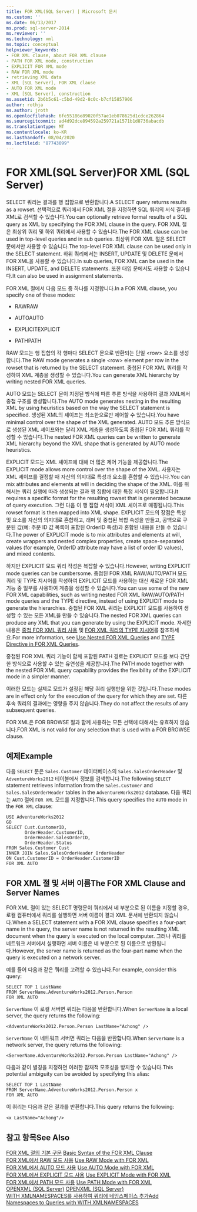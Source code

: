 ```yaml
---
title: FOR XML(SQL Server) | Microsoft 문서
ms.custom: ''
ms.date: 06/13/2017
ms.prod: sql-server-2014
ms.reviewer: ''
ms.technology: xml
ms.topic: conceptual
helpviewer_keywords:
- FOR XML clause, about FOR XML clause
- PATH FOR XML mode, construction
- EXPLICIT FOR XML mode
- RAW FOR XML mode
- retrieving XML data
- XML [SQL Server], FOR XML clause
- AUTO FOR XML mode
- XML [SQL Server], construction
ms.assetid: 2b6b5c61-c5bd-49d2-8c0c-b7cf15857906
author: rothja
ms.author: jroth
ms.openlocfilehash: 6fe55186e89020f57ae1eb078625d1cdce262864
ms.sourcegitcommit: ad4d92dce894592a259721a1571b1d8736abacdb
ms.translationtype: MT
ms.contentlocale: ko-KR
ms.lasthandoff: 08/04/2020
ms.locfileid: "87743099"
---
```

# <a name="for-xml-sql-server"></a><span data-ttu-id="1cc1a-102">FOR XML(SQL Server)</span><span class="sxs-lookup"><span data-stu-id="1cc1a-102">FOR XML (SQL Server)</span></span>
  <span data-ttu-id="1cc1a-103">SELECT 쿼리는 결과를 행 집합으로 반환합니다.</span><span class="sxs-lookup"><span data-stu-id="1cc1a-103">A SELECT query returns results as a rowset.</span></span> <span data-ttu-id="1cc1a-104">선택적으로 쿼리에서 FOR XML 절을 지정하면 SQL 쿼리의 서식 결과를 XML로 검색할 수 있습니다.</span><span class="sxs-lookup"><span data-stu-id="1cc1a-104">You can optionally retrieve formal results of a SQL query as XML by specifying the FOR XML clause in the query.</span></span> <span data-ttu-id="1cc1a-105">FOR XML 절은 최상위 쿼리 및 하위 쿼리에서 사용할 수 있습니다.</span><span class="sxs-lookup"><span data-stu-id="1cc1a-105">The FOR XML clause can be used in top-level queries and in sub queries.</span></span> <span data-ttu-id="1cc1a-106">최상위 FOR XML 절은 SELECT 문에서만 사용할 수 있습니다.</span><span class="sxs-lookup"><span data-stu-id="1cc1a-106">The top-level FOR XML clause can be used only in the SELECT statement.</span></span> <span data-ttu-id="1cc1a-107">하위 쿼리에서는 INSERT, UPDATE 및 DELETE 문에서 FOR XML을 사용할 수 있습니다.</span><span class="sxs-lookup"><span data-stu-id="1cc1a-107">In sub queries, FOR XML can be used in the INSERT, UPDATE, and DELETE statements.</span></span> <span data-ttu-id="1cc1a-108">또한 대입 문에서도 사용할 수 있습니다.</span><span class="sxs-lookup"><span data-stu-id="1cc1a-108">It can also be used in assignment statements.</span></span>  
  
 <span data-ttu-id="1cc1a-109">FOR XML 절에서 다음 모드 중 하나를 지정합니다.</span><span class="sxs-lookup"><span data-stu-id="1cc1a-109">In a FOR XML clause, you specify one of these modes:</span></span>  
  
-   <span data-ttu-id="1cc1a-110">RAW</span><span class="sxs-lookup"><span data-stu-id="1cc1a-110">RAW</span></span>  
  
-   <span data-ttu-id="1cc1a-111">AUTO</span><span class="sxs-lookup"><span data-stu-id="1cc1a-111">AUTO</span></span>  
  
-   <span data-ttu-id="1cc1a-112">EXPLICIT</span><span class="sxs-lookup"><span data-stu-id="1cc1a-112">EXPLICIT</span></span>  
  
-   <span data-ttu-id="1cc1a-113">PATH</span><span class="sxs-lookup"><span data-stu-id="1cc1a-113">PATH</span></span>  
  
 <span data-ttu-id="1cc1a-114">RAW 모드는 행 집합의 각 행마다 SELECT 문으로 반환되는 단일 \<row> 요소를 생성합니다.</span><span class="sxs-lookup"><span data-stu-id="1cc1a-114">The RAW mode generates a single \<row> element per row in the rowset that is returned by the SELECT statement.</span></span> <span data-ttu-id="1cc1a-115">중첩된 FOR XML 쿼리를 작성하여 XML 계층을 생성할 수 있습니다.</span><span class="sxs-lookup"><span data-stu-id="1cc1a-115">You can generate XML hierarchy by writing nested FOR XML queries.</span></span>  
  
 <span data-ttu-id="1cc1a-116">AUTO 모드는 SELECT 문이 지정된 방식에 따른 추론 방식을 사용하여 결과 XML에서 중첩 구조를 생성합니다.</span><span class="sxs-lookup"><span data-stu-id="1cc1a-116">The AUTO mode generates nesting in the resulting XML by using heuristics based on the way the SELECT statement is specified.</span></span> <span data-ttu-id="1cc1a-117">생성된 XML의 셰이프는 최소한으로만 제어할 수 있습니다.</span><span class="sxs-lookup"><span data-stu-id="1cc1a-117">You have minimal control over the shape of the XML generated.</span></span> <span data-ttu-id="1cc1a-118">AUTO 모드 추론 방식으로 생성된 XML 셰이프와는 달리 XML 계층을 생성하도록 중첩된 FOR XML 쿼리를 작성할 수 있습니다.</span><span class="sxs-lookup"><span data-stu-id="1cc1a-118">The nested FOR XML queries can be written to generate XML hierarchy beyond the XML shape that is generated by AUTO mode heuristics.</span></span>  
  
 <span data-ttu-id="1cc1a-119">EXPLICIT 모드는 XML 셰이프에 대해 더 많은 제어 기능을 제공합니다.</span><span class="sxs-lookup"><span data-stu-id="1cc1a-119">The EXPLICIT mode allows more control over the shape of the XML.</span></span> <span data-ttu-id="1cc1a-120">사용자는 XML 셰이프를 결정할 때 자신의 의지대로 특성과 요소를 혼합할 수 있습니다.</span><span class="sxs-lookup"><span data-stu-id="1cc1a-120">You can mix attributes and elements at will in deciding the shape of the XML.</span></span> <span data-ttu-id="1cc1a-121">이를 위해서는 쿼리 실행에 따라 생성되는 결과 행 집합에 대한 특정 서식이 필요합니다.</span><span class="sxs-lookup"><span data-stu-id="1cc1a-121">It requires a specific format for the resulting rowset that is generated because of query execution.</span></span> <span data-ttu-id="1cc1a-122">그런 다음 이 행 집합 서식이 XML 셰이프로 매핑됩니다.</span><span class="sxs-lookup"><span data-stu-id="1cc1a-122">This rowset format is then mapped into XML shape.</span></span> <span data-ttu-id="1cc1a-123">EXPLICIT 모드의 장점은 특성 및 요소를 자신의 의지대로 혼합하고, 래퍼 및 중첩된 복합 속성을 만들고, 공백으로 구분된 값(예: 주문 ID 값 목록이 포함된 OrderID 특성)과 혼합된 내용을 만들 수 있습니다.</span><span class="sxs-lookup"><span data-stu-id="1cc1a-123">The power of EXPLICIT mode is to mix attributes and elements at will, create wrappers and nested complex properties, create space-separated values (for example, OrderID attribute may have a list of order ID values), and mixed contents.</span></span>  
  
 <span data-ttu-id="1cc1a-124">하지만 EXPLICIT 모드 쿼리 작성은 복잡할 수 있습니다.</span><span class="sxs-lookup"><span data-stu-id="1cc1a-124">However, writing EXPLICIT mode queries can be cumbersome.</span></span> <span data-ttu-id="1cc1a-125">중첩된 FOR XML RAW/AUTO/PATH 모드 쿼리 및 TYPE 지시어를 작성하여 EXPLICIT 모드를 사용하는 대신 새로운 FOR XML 기능 중 일부를 사용하여 계층을 생성할 수 있습니다.</span><span class="sxs-lookup"><span data-stu-id="1cc1a-125">You can use some of the new FOR XML capabilities, such as writing nested FOR XML RAW/AUTO/PATH mode queries and the TYPE directive, instead of using EXPLICIT mode to generate the hierarchies.</span></span> <span data-ttu-id="1cc1a-126">중첩된 FOR XML 쿼리는 EXPLICIT 모드를 사용하여 생성할 수 있는 모든 XML을 만들 수 있습니다.</span><span class="sxs-lookup"><span data-stu-id="1cc1a-126">The nested FOR XML queries can produce any XML that you can generate by using the EXPLICIT mode.</span></span> <span data-ttu-id="1cc1a-127">자세한 내용은 [중첩 FOR XML 쿼리 사용](use-nested-for-xml-queries.md) 및 [FOR XML 쿼리의 TYPE 지시어](type-directive-in-for-xml-queries.md)를 참조하세요.</span><span class="sxs-lookup"><span data-stu-id="1cc1a-127">For more information, see [Use Nested FOR XML Queries](use-nested-for-xml-queries.md) and [TYPE Directive in FOR XML Queries](type-directive-in-for-xml-queries.md).</span></span>  
  
 <span data-ttu-id="1cc1a-128">중첩된 FOR XML 쿼리 기능이 함께 포함된 PATH 경로는 EXPLICIT 모드를 보다 간단한 방식으로 사용할 수 있는 유연성을 제공합니다.</span><span class="sxs-lookup"><span data-stu-id="1cc1a-128">The PATH mode together with the nested FOR XML query capability provides the flexibility of the EXPLICIT mode in a simpler manner.</span></span>  
  
 <span data-ttu-id="1cc1a-129">이러한 모드는 실제로 모드가 설정된 해당 쿼리 실행만을 위한 것입니다.</span><span class="sxs-lookup"><span data-stu-id="1cc1a-129">These modes are in effect only for the execution of the query for which they are set.</span></span> <span data-ttu-id="1cc1a-130">다른 후속 쿼리의 결과에는 영향을 주지 않습니다.</span><span class="sxs-lookup"><span data-stu-id="1cc1a-130">They do not affect the results of any subsequent queries.</span></span>  
  
 <span data-ttu-id="1cc1a-131">FOR XML은 FOR BROWSE 절과 함께 사용하는 모든 선택에 대해서는 유효하지 않습니다.</span><span class="sxs-lookup"><span data-stu-id="1cc1a-131">FOR XML is not valid for any selection that is used with a FOR BROWSE clause.</span></span>  
  
## <a name="example"></a><span data-ttu-id="1cc1a-132">예제</span><span class="sxs-lookup"><span data-stu-id="1cc1a-132">Example</span></span>  
 <span data-ttu-id="1cc1a-133">다음 `SELECT` 문은 `Sales.Customer` 데이터베이스의 `Sales.SalesOrderHeader` 및 `AdventureWorks2012` 테이블에서 정보를 검색합니다.</span><span class="sxs-lookup"><span data-stu-id="1cc1a-133">The following `SELECT` statement retrieves information from the `Sales.Customer` and `Sales.SalesOrderHeader` tables in the `AdventureWorks2012` database.</span></span> <span data-ttu-id="1cc1a-134">다음 쿼리는 `AUTO` 절에 `FOR XML` 모드를 지정합니다.</span><span class="sxs-lookup"><span data-stu-id="1cc1a-134">This query specifies the `AUTO` mode in the `FOR XML` clause:</span></span>  
  
```  
USE AdventureWorks2012  
GO  
SELECT Cust.CustomerID,   
       OrderHeader.CustomerID,  
       OrderHeader.SalesOrderID,   
       OrderHeader.Status  
FROM Sales.Customer Cust   
INNER JOIN Sales.SalesOrderHeader OrderHeader  
ON Cust.CustomerID = OrderHeader.CustomerID  
FOR XML AUTO  
```  
  
## <a name="the-for-xml-clause-and-server-names"></a><span data-ttu-id="1cc1a-135">FOR XML 절 및 서버 이름</span><span class="sxs-lookup"><span data-stu-id="1cc1a-135">The FOR XML Clause and Server Names</span></span>  
 <span data-ttu-id="1cc1a-136">FOR XML 절이 있는 SELECT 명령문이 쿼리에서 네 부분으로 된 이름을 지정할 경우, 로컬 컴퓨터에서 쿼리를 실행하면 서버 이름이 결과 XML 문서에 반환되지 않습니다.</span><span class="sxs-lookup"><span data-stu-id="1cc1a-136">When a SELECT statement with a FOR XML clause specifies a four-part name in the query, the server name is not returned in the resulting XML document when the query is executed on the local computer.</span></span> <span data-ttu-id="1cc1a-137">그러나 쿼리를 네트워크 서버에서 실행하면 서버 이름은 네 부분으로 된 이름으로 반환됩니다.</span><span class="sxs-lookup"><span data-stu-id="1cc1a-137">However, the server name is returned as the four-part name when the query is executed on a network server.</span></span>  
  
 <span data-ttu-id="1cc1a-138">예를 들어 다음과 같은 쿼리를 고려할 수 있습니다.</span><span class="sxs-lookup"><span data-stu-id="1cc1a-138">For example, consider this query:</span></span>  
  
```  
SELECT TOP 1 LastName  
FROM ServerName.AdventureWorks2012.Person.Person  
FOR XML AUTO  
```  
  
 <span data-ttu-id="1cc1a-139">`ServerName` 이 로컬 서버면 쿼리는 다음을 반환합니다.</span><span class="sxs-lookup"><span data-stu-id="1cc1a-139">When `ServerName` is a local server, the query returns the following:</span></span>  
  
```  
<AdventureWorks2012.Person.Person LastName="Achong" />  
```  
  
 <span data-ttu-id="1cc1a-140">`ServerName` 이 네트워크 서버면 쿼리는 다음을 반환합니다.</span><span class="sxs-lookup"><span data-stu-id="1cc1a-140">When `ServerName` is a network server, the query returns the following:</span></span>  
  
```  
<ServerName.AdventureWorks2012.Person.Person LastName="Achong" />  
```  
  
 <span data-ttu-id="1cc1a-141">다음과 같이 별칭을 지정하면 이러한 잠재적 모호성을 방지할 수 있습니다.</span><span class="sxs-lookup"><span data-stu-id="1cc1a-141">This potential ambiguity can be avoided by specifying this alias:</span></span>  
  
```  
SELECT TOP 1 LastName  
FROM ServerName.AdventureWorks2012.Person.Person x  
FOR XML AUTO   
```  
  
 <span data-ttu-id="1cc1a-142">이 쿼리는 다음과 같은 결과를 반환합니다.</span><span class="sxs-lookup"><span data-stu-id="1cc1a-142">This query returns the following:</span></span>  
  
```  
<x LastName="Achong"/>  
```  
  
## <a name="see-also"></a><span data-ttu-id="1cc1a-143">참고 항목</span><span class="sxs-lookup"><span data-stu-id="1cc1a-143">See Also</span></span>  
 <span data-ttu-id="1cc1a-144">[FOR XML 절의 기본 구문](basic-syntax-of-the-for-xml-clause.md) </span><span class="sxs-lookup"><span data-stu-id="1cc1a-144">[Basic Syntax of the FOR XML Clause](basic-syntax-of-the-for-xml-clause.md) </span></span>  
 <span data-ttu-id="1cc1a-145">[FOR XML에서 RAW 모드 사용](use-raw-mode-with-for-xml.md) </span><span class="sxs-lookup"><span data-stu-id="1cc1a-145">[Use RAW Mode with FOR XML](use-raw-mode-with-for-xml.md) </span></span>  
 <span data-ttu-id="1cc1a-146">[FOR XML에서 AUTO 모드 사용](use-auto-mode-with-for-xml.md) </span><span class="sxs-lookup"><span data-stu-id="1cc1a-146">[Use AUTO Mode with FOR XML](use-auto-mode-with-for-xml.md) </span></span>  
 <span data-ttu-id="1cc1a-147">[FOR XML에서 EXPLICIT 모드 사용](use-explicit-mode-with-for-xml.md) </span><span class="sxs-lookup"><span data-stu-id="1cc1a-147">[Use EXPLICIT Mode with FOR XML](use-explicit-mode-with-for-xml.md) </span></span>  
 <span data-ttu-id="1cc1a-148">[FOR XML에서 PATH 모드 사용](use-path-mode-with-for-xml.md) </span><span class="sxs-lookup"><span data-stu-id="1cc1a-148">[Use PATH Mode with FOR XML](use-path-mode-with-for-xml.md) </span></span>  
 <span data-ttu-id="1cc1a-149">[OPENXML &#40;SQL Server&#41;](openxml-sql-server.md) </span><span class="sxs-lookup"><span data-stu-id="1cc1a-149">[OPENXML &#40;SQL Server&#41;](openxml-sql-server.md) </span></span>  
 [<span data-ttu-id="1cc1a-150">WITH XMLNAMESPACES를 사용하여 쿼리에 네임스페이스 추가</span><span class="sxs-lookup"><span data-stu-id="1cc1a-150">Add Namespaces to Queries with WITH XMLNAMESPACES</span></span>](add-namespaces-to-queries-with-with-xmlnamespaces.md)  
  
  
